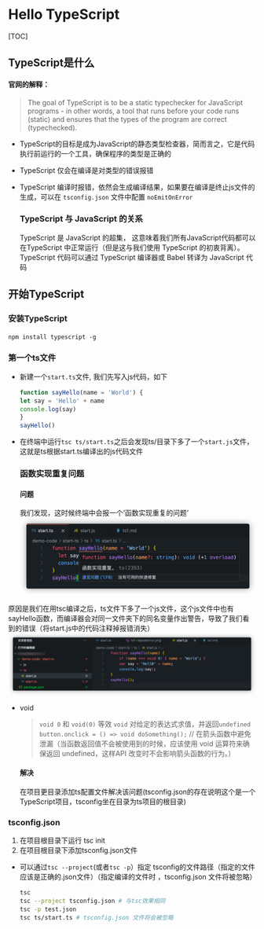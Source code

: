 # Hello TypeScript

[TOC]

## TypeScript是什么

#### 官网的解释：

> The goal of TypeScript is to be a static typechecker for JavaScript programs - in other words, a tool that runs before your code runs (static) and ensures that the types of the program are correct (typechecked).

- TypeScript的目标是成为JavaScript的静态类型检查器，简而言之，它是代码执行前运行的一个工具，确保程序的类型是正确的
- TypeScript 仅会在编译是对类型的错误报错
- TypeScript 编译时报错，依然会生成编译结果，如果要在编译是终止js文件的生成，可以在 `tsconfig.json` 文件中配置 `noEmitOnError`
  
  ### TypeScript 与 JavaScript 的关系
  
  TypeScript 是 JavaScript 的超集， 这意味着我们所有JavaScript代码都可以在TypeScript 中正常运行（但是这与我们使用 TypeScript 的初衷背离）。
  TypeScript 代码可以通过 TypeScript 编译器或 Babel 转译为 JavaScript 代码

## 开始TypeScript

### 安装TypeScript

`npm install typescript -g`

### 第一个ts文件

- 新建一个`start.ts`文件, 我们先写入js代码，如下
  
  ```JavaScript
  function sayHello(name = 'World') {
  let say = 'Hello' + name
  console.log(say)
  }
  sayHello()
  ```
- 在终端中运行`tsc ts/start.ts`之后会发现ts/目录下多了一个`start.js`文件，这就是ts根据start.ts编译出的js代码文件
  
  ### 函数实现重复问题
  
  #### 问题
  
  我们发现，这时候终端中会报一个‘函数实现重复的问题’
  ![repeat error w200](./image/ts1-repeaterror.png)

原因是我们在用tsc编译之后，ts文件下多了一个js文件，这个js文件中也有sayHello函数，而编译器会对同一文件夹下的同名变量作出警告，导致了我们看到的错误（将start.js中的代码注释掉报错消失）
![新js文件 w200](./image/ts1-newjs.png)

- void 
  
  > `void 0` 和 `void(0)` 等效
  > `void` 对给定的表达式求值，并返回`undefined`
  > `button.onclick = () => void doSomething();` // 在箭头函数中避免泄漏（当函数返回值不会被使用到的时候，应该使用 void 运算符来确保返回 undefined，这样API 改变时不会影响箭头函数的行为。）
  
  #### 解决
  
  在项目更目录添加ts配置文件解决该问题(tsconfig.json的存在说明这个是一个TypeScript项目，tsconfig坐在目录为ts项目的根目录)

### tsconfig.json

1. 在项目根目录下运行 tsc init
2. 在项目根目录下添加tsconfig.json文件
  - 可以通过`tsc --project`(或者`tsc -p`）指定 tsconfig的文件路径（指定的文件应该是正确的.json文件）（指定编译的文件时 ，tsconfig.json 文件将被忽略）
    
    ```bash
    tsc 
    tsc --project tsconfig.json # 与tsc效果相同
    tsc -p test.json
    tsc ts/start.ts # tsconfig.json 文件将会被忽略
    ```
     
     ### 
